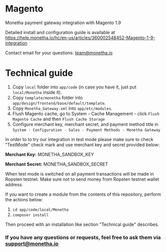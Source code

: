 # Magento

Monetha payment gateway integration with Magento 1.9

Detailed install and configuration guide is available at https://help.monetha.io/hc/en-us/articles/360002548452-Magento-1-9-integration

Contact email for your questions: team@monetha.io

# Technical guide
1. Copy `local` folder into `app/code` (in case you have it, just put `local/Monetha` inside it).
2. Copy `template/monetha` folder into `app/design/frontend/base/default/template`.
3. Copy `Monetha_Gateway.xml` into `app/etc/modules`.
4. Flush Magento cache, go to System - Cache Management - click `Flush Magento Cache` and then `Flush Cache Storage`
5. Configure merchant key, merchant secret, and payment method title in `System - Configuration - Sales - Payment Methods - Monetha Gateway`

In order to to try our integration in test mode please make sure to check "TestMode" check mark and use merchant key and secret provided below:

**Merchant Key:** MONETHA_SANDBOX_KEY

**Merchant Secret:** MONETHA_SANDBOX_SECRET

When test mode is switched on all payment transactions will be made in Ropsten testnet. Make sure not to send money from Ropsten testnet wallet address.

If you want to create a module from the contents of this repository, perform the actions below:

1. `cd app/code/local/Monetha`
2. `composer install`

Then proceed with an installation like section "Technical guide" describes. 

### If you have any questions or requests, feel free to ask them via support@monetha.io